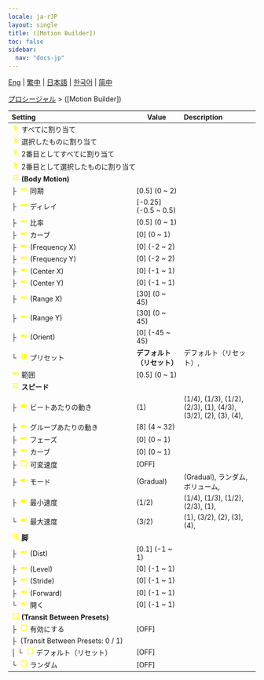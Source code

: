 ```yaml
---
locale: ja-rJP
layout: single
title: ([Motion Builder])
toc: false
sidebar:
  nav: "docs-jp"
---
```

[Eng](/dancexr/menu/2025.4/motion/motion_builder) | [繁中](/tw/dancexr/menu/2025.4/motion/motion_builder) | [日本語](/jp/dancexr/menu/2025.4/motion/motion_builder) | [한국어](/kr/dancexr/menu/2025.4/motion/motion_builder) | [简中](/zh/dancexr/menu/2025.4/motion/motion_builder)

[プロシージャル](../menu#プロシージャル) > ([Motion Builder])



| Setting | Value | Description |
| :--- | --- | :--- |
|<nobr> ![motion icon](/images/icon/ic_motion.png)  すべてに割り当て</nobr>|| 
|<nobr> ![motion icon](/images/icon/ic_motion.png)  選択したものに割り当て</nobr>|| 
|<nobr> ![motion icon](/images/icon/ic_motion.png)  2番目としてすべてに割り当て</nobr>|| 
|<nobr> ![motion icon](/images/icon/ic_motion.png)  2番目として選択したものに割り当て</nobr>|| 
|<nobr> ![tune icon](/images/icon/ic_tune.png)  <b>(Body Motion)</b></nobr>| | 
|<nobr>├&nbsp; ![slider icon](/images/icon/ic_slider.png)  同期</nobr>| [0.5] (0 ~ 2) | 
|<nobr>├&nbsp; ![slider icon](/images/icon/ic_slider.png)  ディレイ</nobr>| [-0.25] (-0.5 ~ 0.5) | 
|<nobr>├&nbsp; ![slider icon](/images/icon/ic_slider.png)  比率</nobr>| [0.5] (0 ~ 1) | 
|<nobr>├&nbsp; ![slider icon](/images/icon/ic_slider.png)  カーブ</nobr>| [0] (0 ~ 1) | 
|<nobr>├&nbsp; ![slider icon](/images/icon/ic_slider.png)  (Frequency X)</nobr>| [0] (-2 ~ 2) | 
|<nobr>├&nbsp; ![slider icon](/images/icon/ic_slider.png)  (Frequency Y)</nobr>| [0] (-2 ~ 2) | 
|<nobr>├&nbsp; ![slider icon](/images/icon/ic_slider.png)  (Center X)</nobr>| [0] (-1 ~ 1) | 
|<nobr>├&nbsp; ![slider icon](/images/icon/ic_slider.png)  (Center Y)</nobr>| [0] (-1 ~ 1) | 
|<nobr>├&nbsp; ![slider icon](/images/icon/ic_slider.png)  (Range X)</nobr>| [30] (0 ~ 45) | 
|<nobr>├&nbsp; ![slider icon](/images/icon/ic_slider.png)  (Range Y)</nobr>| [30] (0 ~ 45) | 
|<nobr>├&nbsp; ![slider icon](/images/icon/ic_slider.png)  (Orient)</nobr>| [0] (-45 ~ 45) | 
|<nobr>└&nbsp; ![list icon](/images/icon/ic_list.png)  プリセット</nobr>| **デフォルト（リセット）** | デフォルト（リセット）,  |
|<nobr> ![slider icon](/images/icon/ic_slider.png)  範囲</nobr>| [0.5] (0 ~ 1) | 
|<nobr> ![tune icon](/images/icon/ic_tune.png)  <b>スピード</b></nobr>| | 
|<nobr>├&nbsp; ![toggle_on icon](/images/icon/ic_toggle_on.png)  ビートあたりの動き</nobr>| (1) | (1/4), (1/3), (1/2), (2/3), (1), (4/3), (3/2), (2), (3), (4), 
|<nobr>├&nbsp; ![slider icon](/images/icon/ic_slider.png)  グループあたりの動き</nobr>| [8] (4 ~ 32) | 
|<nobr>├&nbsp; ![slider icon](/images/icon/ic_slider.png)  フェーズ</nobr>| [0] (0 ~ 1) | 
|<nobr>├&nbsp; ![slider icon](/images/icon/ic_slider.png)  カーブ</nobr>| [0] (0 ~ 1) | 
|<nobr>├&nbsp; ![check_off icon](/images/icon/ic_check_off.png)  可変速度</nobr>| [OFF] | 
|<nobr>├&nbsp; ![toggle_on icon](/images/icon/ic_toggle_on.png)  モード</nobr>| (Gradual) | (Gradual), ランダム, ボリューム, 
|<nobr>├&nbsp; ![toggle_on icon](/images/icon/ic_toggle_on.png)  最小速度</nobr>| (1/2) | (1/4), (1/3), (1/2), (2/3), (1), 
|<nobr>└&nbsp; ![toggle_on icon](/images/icon/ic_toggle_on.png)  最大速度</nobr>| (3/2) | (1), (3/2), (2), (3), (4), 
|<nobr> ![tune icon](/images/icon/ic_tune.png)  <b>脚</b></nobr>| | 
|<nobr>├&nbsp; ![slider icon](/images/icon/ic_slider.png)  (Dist)</nobr>| [0.1] (-1 ~ 1) | 
|<nobr>├&nbsp; ![slider icon](/images/icon/ic_slider.png)  (Level)</nobr>| [0] (-1 ~ 1) | 
|<nobr>├&nbsp; ![slider icon](/images/icon/ic_slider.png)  (Stride)</nobr>| [0] (-1 ~ 1) | 
|<nobr>├&nbsp; ![slider icon](/images/icon/ic_slider.png)  (Forward)</nobr>| [0] (-1 ~ 1) | 
|<nobr>└&nbsp; ![slider icon](/images/icon/ic_slider.png)  開く</nobr>| [0] (-1 ~ 1) | 
|<nobr> ![check_off icon](/images/icon/ic_check_off.png)  <b>(Transit Between Presets)</b></nobr>| | 
|<nobr>├&nbsp; ![check_off icon](/images/icon/ic_check_off.png)  有効にする</nobr>| [OFF] | 
|<nobr>├&nbsp; (Transit Between Presets: 0 / 1)</nobr>|| 
|<nobr>│&nbsp;└&nbsp; ![check_off icon](/images/icon/ic_check_off.png)  デフォルト（リセット）</nobr>| [OFF] | 
|<nobr>└&nbsp; ![check_off icon](/images/icon/ic_check_off.png)  ランダム</nobr>| [OFF] | 
